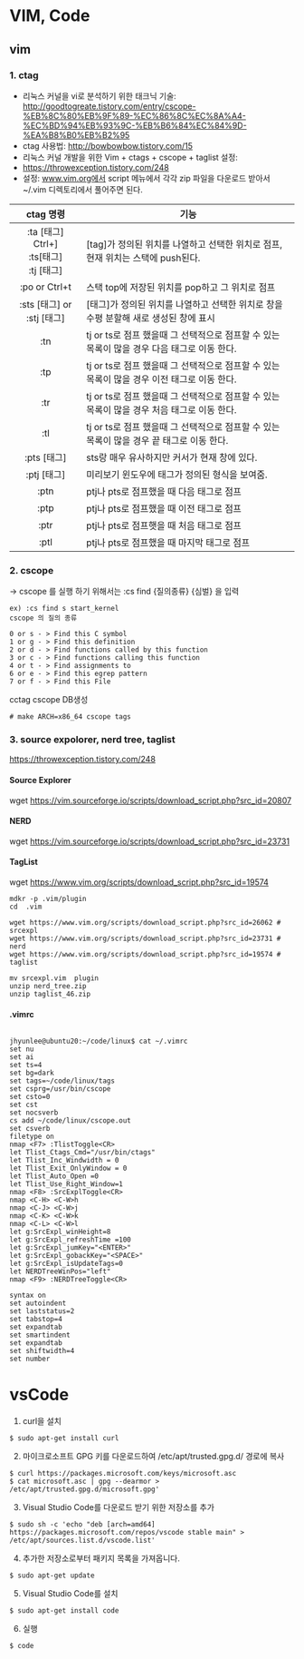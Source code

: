 # VIM, Code 



## vim



### 1. ctag

- 리눅스 커널을 vi로 분석하기 위한 태크닉 기술: <http://goodtogreate.tistory.com/entry/cscope-%EB%8C%80%EB%9F%89-%EC%86%8C%EC%8A%A4-%EC%BD%94%EB%93%9C-%EB%B6%84%EC%84%9D-%EA%B8%B0%EB%B2%95>
- ctag 사용법: <http://bowbowbow.tistory.com/15>
- 리눅스 커널 개발을 위한 Vim + ctags + cscope + taglist 설정:
- https://throwexception.tistory.com/248
- 설정: www.vim.org에서 script 메뉴에서 각각 zip 파일을 다운로드 받아서 ~/.vim 디렉토리에서 풀어주면 된다.

|ctag 명령| 기능|
|:---:|---|
|:ta [태그] <br> Ctrl+] <br> :ts[태그] <br> :tj [태그] | [tag]가 정의된 위치를 나열하고 선택한 위치로 점프, 현재 위치는 스택에 push된다.
|:po or Ctrl+t | 스택 top에 저장된 위치를 pop하고 그 위치로 점프
|:sts [태그] or :stj [태그] | [태그]가 정의된 위치를 나열하고 선택한 위치로 창을 수평 분할해 새로 생성된 창에 표시
|:tn | tj or ts로 점프 했을때 그 선택적으로 점프할 수 있는 목록이 많을 경우 다음 태그로 이동 한다.
|:tp | tj or ts로 점프 했을때 그 선택적으로 점프할 수 있는 목록이 많을 경우 이전 태그로 이동 한다.
|:tr | tj or ts로 점프 했을때 그 선택적으로 점프할 수 있는 목록이 많을 경우 처음 태그로 이동 한다.
|:tl | tj or ts로 점프 했을때 그 선택적으로 점프할 수 있는 목록이 많을 경우 끝 태그로 이동 한다.
|:pts [태그] | sts랑 매우 유사하지만 커서가 현재 창에 있다.
|:ptj [태그] | 미리보기 윈도우에 태그가 정의된 형식을 보여줌.
|:ptn | ptj나 pts로 점프했을 때 다음 태그로 점프
|:ptp | ptj나 pts로 점프했을 때 이전 태그로 점프
|:ptr | ptj나 pts로 점프햇을 때 처음 태그로 점프
|:ptl | ptj나 pts로 점프했을 때 마지막 태그로 점프

### 2. cscope

-> cscope 를 실행 하기 위해서는 :cs find {질의종류} {심벌} 을 입력

```
ex) :cs find s start_kernel
cscope 의 질의 종류

0 or s - > Find this C symbol
1 or g - > Find this definition
2 or d - > Find functions called by this function
3 or c - > Find functions calling this function
4 or t - > Find assignments to
6 or e - > Find this egrep pattern
7 or f - > Find this File
```

cctag cscope DB생성
```
# make ARCH=x86_64 cscope tags
```

### 3. source expolorer, nerd tree, taglist

 https://throwexception.tistory.com/248 

#### Source Explorer

wget https://vim.sourceforge.io/scripts/download_script.php?src_id=20807

#### NERD
wget https://vim.sourceforge.io/scripts/download_script.php?src_id=23731

#### TagList

wget https://www.vim.org/scripts/download_script.php?src_id=19574 



```
mdkr -p .vim/plugin
cd  .vim

wget https://www.vim.org/scripts/download_script.php?src_id=26062 # srcexpl
wget https://www.vim.org/scripts/download_script.php?src_id=23731 # nerd
wget https://www.vim.org/scripts/download_script.php?src_id=19574 # taglist

mv srcexpl.vim  plugin
unzip nerd_tree.zip
unzip taglist_46.zip

```

#### .vimrc 

```

jhyunlee@ubuntu20:~/code/linux$ cat ~/.vimrc
set nu
set ai
set ts=4
set bg=dark
set tags=~/code/linux/tags
set csprg=/usr/bin/cscope
set csto=0
set cst
set nocsverb
cs add ~/code/linux/cscope.out 
set csverb
filetype on
nmap <F7> :TlistToggle<CR>
let Tlist_Ctags_Cmd="/usr/bin/ctags"
let Tlist_Inc_Windwidth = 0
let Tlist_Exit_OnlyWindow = 0
let Tlist_Auto_Open =0
let Tlist_Use_Right_Window=1
nmap <F8> :SrcExplToggle<CR>
nmap <C-H> <C-W>h
nmap <C-J> <C-W>j
nmap <C-K> <C-W>k
nmap <C-L> <C-W>l
let g:SrcExpl_winHeight=8
let g:SrcExpl_refreshTime =100
let g:SrcExpl_jumKey="<ENTER>"
let g:SrcExpl_gobackKey="<SPACE>"
let g:SrcExpl_isUpdateTags=0
let NERDTreeWinPos="left"
nmap <F9> :NERDTreeToggle<CR>

syntax on
set autoindent
set laststatus=2
set tabstop=4
set expandtab
set smartindent
set expandtab
set shiftwidth=4
set number

```



# vsCode

1. curl을 설치
```
$ sudo apt-get install curl
```
2. 마이크로소프트 GPG 키를 다운로드하여 /etc/apt/trusted.gpg.d/ 경로에 복사
```
$ curl https://packages.microsoft.com/keys/microsoft.asc 
$ cat microsoft.asc | gpg --dearmor > /etc/apt/trusted.gpg.d/microsoft.gpg'
```
3. Visual Studio Code를 다운로드 받기 위한 저장소를 추가
```
$ sudo sh -c 'echo "deb [arch=amd64] https://packages.microsoft.com/repos/vscode stable main" > /etc/apt/sources.list.d/vscode.list'
```
4. 추가한 저장소로부터 패키지 목록을 가져옵니다.
```
$ sudo apt-get update
```
5. Visual Studio Code를 설치
```
$ sudo apt-get install code
```
6. 실행
```
$ code
```



